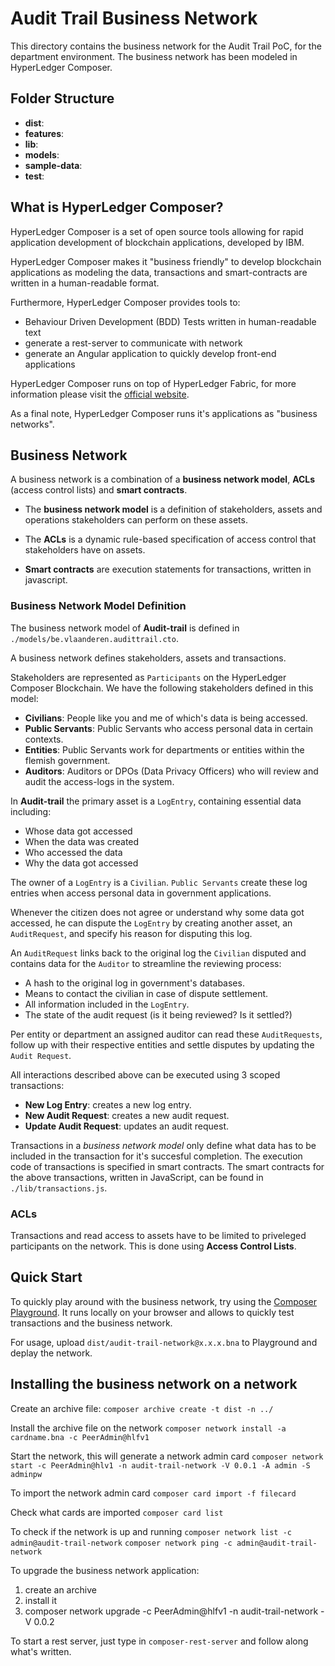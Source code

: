 # Audit Trail Business Network

This directory contains the business network for the Audit Trail PoC, for the department environment. The business network has been modeled in HyperLedger Composer.

## Folder Structure

- **dist**: 
- **features**: 
- **lib**: 
- **models**: 
- **sample-data**: 
- **test**: 

## What is HyperLedger Composer?

HyperLedger Composer is a set of open source tools allowing for rapid application development of blockchain applications, developed by IBM.

HyperLedger Composer makes it "business friendly" to develop blockchain applications as modeling the data, transactions and smart-contracts are written in a human-readable format. 

Furthermore, HyperLedger Composer provides tools to:
- Behaviour Driven Development (BDD) Tests written in human-readable text
- generate a rest-server to communicate with network
- generate an Angular application to quickly develop front-end applications

HyperLedger Composer runs on top of HyperLedger Fabric, for more information please visit the [official website](https://hyperledger.github.io/composer/latest/).

As a final note, HyperLedger Composer runs it's applications as "business networks".

## Business Network

A business network is a combination of a **business network model**, **ACLs** (access control lists) and **smart contracts**.

- The **business network model** is a definition of stakeholders, assets and operations stakeholders can perform on these assets.

- The **ACLs** is a dynamic rule-based specification of access control that stakeholders have on assets.

- **Smart contracts** are execution statements for transactions, written in javascript.

### Business Network Model Definition

The business network model of **Audit-trail** is defined in `./models/be.vlaanderen.audittrail.cto`.

A business network defines stakeholders, assets and transactions. 

Stakeholders are represented as `Participants` on the HyperLedger Composer Blockchain. We have the following stakeholders defined in this model:
- **Civilians**: People like you and me of which's data is being accessed.
- **Public Servants**: Public Servants who access personal data in certain contexts.
- **Entities**: Public Servants work for departments or entities within the flemish government.
- **Auditors**: Auditors or DPOs (Data Privacy Officers) who will review and audit the access-logs in the system.


In **Audit-trail** the primary asset is a `LogEntry`, containing essential data including:
- Whose data got accessed
- When the data was created
- Who accessed the data
- Why the data got accessed

The owner of a `LogEntry` is a `Civilian`. `Public Servants` create these log entries when access personal data in government applications.

Whenever the citizen does not agree or understand why some data got accessed, he can dispute the `LogEntry` by creating another asset, an `AuditRequest`, and specify his reason for disputing this log.

An `AuditRequest` links back to the original log the `Civilian` disputed and contains data for the `Auditor` to streamline the reviewing process:
- A hash to the original log in government's databases.
- Means to contact the civilian in case of dispute settlement.
- All information included in the `LogEntry`.
- The state of the audit request (is it being reviewed? Is it settled?)

Per entity or department an assigned auditor can read these `AuditRequests`, follow up with their respective entities and settle disputes by updating the `Audit Request`.

All interactions described above can be executed using 3 scoped transactions:
- **New Log Entry**: creates a new log entry.
- **New Audit Request**: creates a new audit request.
- **Update Audit Request**: updates an audit request.

Transactions in a *business network model* only define what data has to be included in the transaction for it's succesful completion. The execution code of transactions is specified in smart contracts. The smart contracts for the above transactions, written in JavaScript, can be found in `./lib/transactions.js`.

### ACLs

Transactions and read access to assets have to be limited to priveleged participants on the network. This is done using **Access Control Lists**.


## Quick Start

To quickly play around with the business network, try using the [Composer Playground](https://composer-playground.mybluemix.net/). It runs locally on your browser and allows to quickly test transactions and the business network. 

For usage, upload `dist/audit-trail-network@x.x.x.bna` to Playground and deplay the network.

## Installing the business network on a network

Create an archive file:
```composer archive create -t dist -n ../```

Install the archive file on the network
```composer network install -a cardname.bna -c PeerAdmin@hlfv1```

Start the network, this will generate a network admin card
```composer network start -c PeerAdmin@hlv1 -n audit-trail-network -V 0.0.1 -A admin -S adminpw```

To import the network admin card
```composer card import -f filecard```

Check what cards are imported
```composer card list```

To check if the network is up and running
```composer network list -c admin@audit-trail-network```
```composer network ping -c admin@audit-trail-network```

To upgrade the business network application:
1. create an archive
2. install it
3. composer network upgrade -c PeerAdmin@hlfv1 -n audit-trail-network -V 0.0.2

To start a rest server, just type in `composer-rest-server` and follow along what's written.